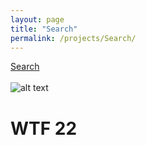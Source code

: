 ```yaml
---
layout: page
title: "Search"
permalink: /projects/Search/
---
```


<html>
  <head>
    <meta charset="utf-8">
    <meta http-equiv="X-UA-Compatible" content="IE=edge">
    <meta name="description" content="">
    <meta name="viewport" content="width=device-width, initial-scale=1">
    <link rel="stylesheet" href="../../styles.css">
  </head>

 <a href="https://github.com/bryanlubay/Search">Search</a><br><br>
 ![alt text](https://github.com/bryanlubay/bryanlubay.github.io/blob/master/Projects/Search/Senior_design_page.jpeg)


 <h1>WTF 22</h1>
</html>